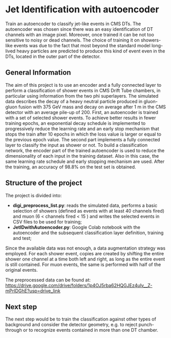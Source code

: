 # Jet Identification with autoencoder
Train an autoencoder to classify jet-like events in CMS DTs. 
The autoencoder was chosen since there was an easy identification of DT channels with an image pixel. Moreover, once trained it can be not too sensitive to noisy or dead channels. 
The choice of training it on showers-like events was due to the fact that most beyond the standard model long-lived heavy particles are predicted to produce this kind of event even in the DTs, located in the outer part of the detector.


## General Information
The aim of this project is to use an encoder and a fully connected layer to perform a classification of shower events in CMS Drift Tube chambers, in particular using information from the two phi superlayers.
The simulated data describes the decay of a heavy neutral particle produced in gluon-gluon fusion with 375 GeV mass and decay on average after 1 m in the CMS detector with an average pile-up of 200.
First, an autoencoder is trained with a set of selected shower events. To achieve better results in fewer training epochs, an exponential decay schedule is implemented to progressively reduce the learning rate and an early stop mechanism that stops the train after 10 epochs in which the loss value is larger or equal to the previous epoch value.
The second part implements a fully connected layer to classify the input as shower or not.
To build a classification network, the encoder part of the trained autoencoder is used to reduce the dimensionality of each input in the training dataset. Also in this case, the same learning rate schedule and early stopping mechanism are used.
After the training, an accuracy of 98.8% on the test set is obtained.

## Structure of the project
The project is divided into:
- **digi_preprocess_list.py**:  reads the simulated data, performs a basic selection of showers (defined as events with at least 40 channels fired) and muon (6 < channels fired < 15 ) and writes the selected events in CSV files to  be used for training;
- **JetIDwithAutoencoder.py**: Google Colab notebook with the autoencoder and the subsequent classification layer definition, training and test;

Since the available data was not enough, a data augmentation strategy was employed. For each shower event, copies are created by shifting the entire shower one channel at a time both left and right, as long as the entire event is still contained. 
For muon events, the same is performed with half of the original events.

The preprocessed data can be found at: https://drive.google.com/drive/folders/1p4OJ5rba62HQGJEz4uIv__Z-mPrIDGhE?usp=drive_link

## Next step
The next step would be to train the classification against other types of background and consider the detector geometry, e.g. to reject punch-through or to recognize events contained in more than one DT chamber. 
